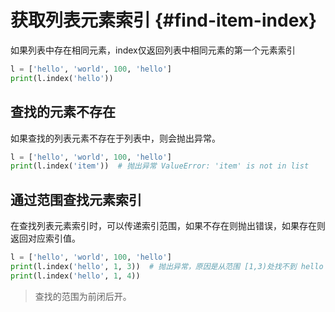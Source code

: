 # 获取列表元素索引 {#find-item-index}

如果列表中存在相同元素，index仅返回列表中相同元素的第一个元素索引

```python
l = ['hello', 'world', 100, 'hello']
print(l.index('hello'))
```

## 查找的元素不存在

如果查找的列表元素不存在于列表中，则会抛出异常。

```python
l = ['hello', 'world', 100, 'hello']
print(l.index('item'))  # 抛出异常 ValueError: 'item' is not in list
```

## 通过范围查找元素索引

在查找列表元素索引时，可以传递索引范围，如果不存在则抛出错误，如果存在则返回对应索引值。

```python
l = ['hello', 'world', 100, 'hello']
print(l.index('hello', 1, 3))  # 抛出异常，原因是从范围 [1,3)处找不到 hello 元素。 ValueError: 'hello' is not in list
print(l.index('hello', 1, 4))
```

> 查找的范围为前闭后开。